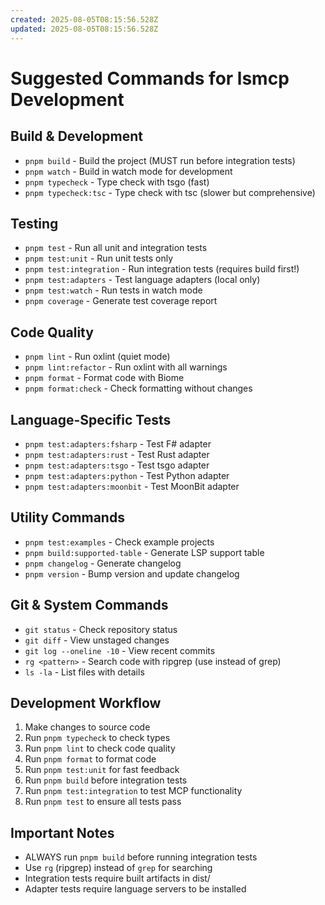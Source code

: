 ```yaml
---
created: 2025-08-05T08:15:56.528Z
updated: 2025-08-05T08:15:56.528Z
---
```


# Suggested Commands for lsmcp Development

## Build & Development
- `pnpm build` - Build the project (MUST run before integration tests)
- `pnpm watch` - Build in watch mode for development
- `pnpm typecheck` - Type check with tsgo (fast)
- `pnpm typecheck:tsc` - Type check with tsc (slower but comprehensive)

## Testing
- `pnpm test` - Run all unit and integration tests
- `pnpm test:unit` - Run unit tests only
- `pnpm test:integration` - Run integration tests (requires build first!)
- `pnpm test:adapters` - Test language adapters (local only)
- `pnpm test:watch` - Run tests in watch mode
- `pnpm coverage` - Generate test coverage report

## Code Quality
- `pnpm lint` - Run oxlint (quiet mode)
- `pnpm lint:refactor` - Run oxlint with all warnings
- `pnpm format` - Format code with Biome
- `pnpm format:check` - Check formatting without changes

## Language-Specific Tests
- `pnpm test:adapters:fsharp` - Test F# adapter
- `pnpm test:adapters:rust` - Test Rust adapter
- `pnpm test:adapters:tsgo` - Test tsgo adapter
- `pnpm test:adapters:python` - Test Python adapter
- `pnpm test:adapters:moonbit` - Test MoonBit adapter

## Utility Commands
- `pnpm test:examples` - Check example projects
- `pnpm build:supported-table` - Generate LSP support table
- `pnpm changelog` - Generate changelog
- `pnpm version` - Bump version and update changelog

## Git & System Commands
- `git status` - Check repository status
- `git diff` - View unstaged changes
- `git log --oneline -10` - View recent commits
- `rg <pattern>` - Search code with ripgrep (use instead of grep)
- `ls -la` - List files with details

## Development Workflow
1. Make changes to source code
2. Run `pnpm typecheck` to check types
3. Run `pnpm lint` to check code quality
4. Run `pnpm format` to format code
5. Run `pnpm test:unit` for fast feedback
6. Run `pnpm build` before integration tests
7. Run `pnpm test:integration` to test MCP functionality
8. Run `pnpm test` to ensure all tests pass

## Important Notes
- ALWAYS run `pnpm build` before running integration tests
- Use `rg` (ripgrep) instead of `grep` for searching
- Integration tests require built artifacts in dist/
- Adapter tests require language servers to be installed